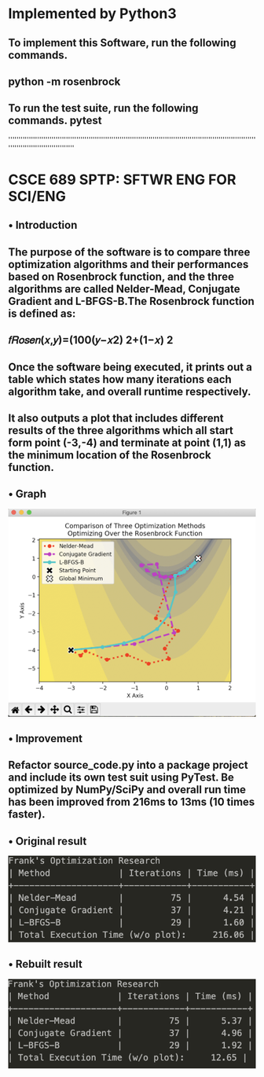 # Implemented by Python3

## To implement this Software, run the following commands.

## python -m rosenbrock

## To run the test suite, run the following commands. pytest

''''''''''''''''''''''''''''''''''''''''''''''''''''''''''''''''''''''''''''''''''''''''''''''''''''''''''''''''''''''''''''''''''''''''''''''''''''''''

# CSCE 689 SPTP: SFTWR ENG FOR SCI/ENG

## • Introduction

## The purpose of the software is to compare three optimization algorithms and their performances based on Rosenbrock function, and the three algorithms are called Nelder-Mead, Conjugate Gradient and L-BFGS-B.The Rosenbrock function is defined as:

## 𝑓𝑅𝑜𝑠𝑒𝑛(𝑥,𝑦)=(100(𝑦−𝑥2) 2+(1−𝑥) 2

## Once the software being executed, it prints out a table which states how many iterations each algorithm take, and overall runtime respectively.

## It also outputs a plot that includes different results of the three algorithms which all start form point (-3,-4) and terminate at point (1,1) as the minimum location of the Rosenbrock function.

## • Graph

![image](https://github.com/CCTSAI-Tony/CSCE689_FINAL_PROJECT/blob/master/rosenbrock/graph.jpg)

## • Improvement

## Refactor source_code.py into a package project and include its own test suit using PyTest. Be optimized by NumPy/SciPy and overall run time has been improved from 216ms to 13ms (10 times faster).

## • Original result

![image](https://github.com/CCTSAI-Tony/CSCE689_FINAL_PROJECT/blob/master/rosenbrock/source.jpg)

## • Rebuilt result

![image](https://github.com/CCTSAI-Tony/CSCE689_FINAL_PROJECT/blob/master/rosenbrock/package.jpg)
